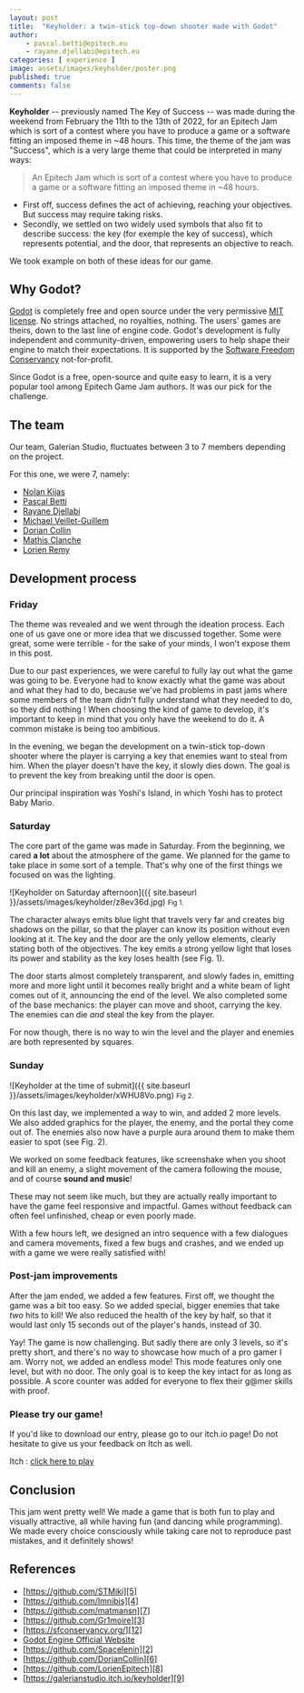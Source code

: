 ```yaml
---
layout: post
title:  "Keyholder: a twin-stick top-down shooter made with Godot"
author:
    - pascal.betti@epitech.eu
    - rayane.djellabi@epitech.eu
categories: [ experience ]
image: assets/images/keyholder/poster.png
published: true
comments: false
---
```


**Keyholder** -- previously named The Key of Success -- was made during the weekend from February the 11th to the 13th of 2022, for an Epitech Jam which is sort of a contest where you have to produce a game or a software fitting an imposed theme in ~48 hours. This time, the theme of the jam was "Success", which is a very large theme that could be interpreted in many ways:

> An Epitech Jam which is sort of a contest where you have to produce a game or a software fitting an imposed theme in ~48 hours.

- First off, success defines the act of achieving, reaching your objectives. But success may require taking risks.
- Secondly, we settled on two widely used symbols that also fit to describe success: the key (for exemple the key of success), which represents potential, and the door, that represents an objective to reach.

We took example on both of these ideas for our game.

## Why Godot?

[Godot][10] is completely free and open source under the very permissive [MIT license][11]. No strings attached, no royalties, nothing. The users' games are theirs, down to the last line of engine code. Godot's development is fully independent and community-driven, empowering users to help shape their engine to match their expectations. It is supported by the [Software Freedom Conservancy][12] not-for-profit.

Since Godot is a free, open-source and quite easy to learn, it is a very popular tool among Epitech Game Jam authors. It was our pick for the challenge.

## The team

Our team, Galerian Studio, fluctuates between 3 to 7 members depending on the project.

For this one, we were 7, namely:
- [Nolan Kijas][2]
- [Pascal Betti][3]
- [Rayane Djellabi][4]
- [Michael Veillet-Guillem][5]
- [Dorian Collin][6]
- [Mathis Clanche][7]
- [Lorien Remy][8]

## Development process

### Friday

The theme was revealed and we went through the ideation process. Each one of us gave one or more idea that we discussed together. Some were great, some were terrible - for the sake of your minds, I won't expose them in this post.

Due to our past experiences, we were careful to fully lay out what the game was going to be. Everyone had to know exactly what the game was about and what they had to do, because we've had problems in past jams where some members of the team didn't fully understand what they needed to do, so they did nothing ! When choosing the kind of game to develop, it's important to keep in mind that you only have the weekend to do it. A common mistake is being too ambitious.

In the evening, we began the development on a twin-stick top-down shooter where the player is carrying a key that enemies want to steal from him. When the player doesn't have the key, it slowly dies down. The goal is to prevent the key from breaking until the door is open.

Our principal inspiration was Yoshi's Island, in which Yoshi has to protect Baby Mario.

### Saturday

The core part of the game was made in Saturday. From the beginning, we cared **a lot** about the atmosphere of the game. We planned for the game to take place in some sort of a temple. That's why one of the first things we focused on was the lighting.

![Keyholder on Saturday afternoon]({{ site.baseurl }}/assets/images/keyholder/z8ev36d.jpg)
<small> Fig 1. </small>

The character always emits blue light that travels very far and creates big shadows on the pillar, so that the player can know its position without even looking at it. The key and the door are the only yellow elements, clearly stating both of the objectives. The key emits a strong yellow light that loses its power and stability as the key loses health (see Fig. 1).

The door starts almost completely transparent, and slowly fades in, emitting more and more light until it becomes really bright and a white beam of light comes out of it, announcing the end of the level. We also completed some of the base mechanics: the player can move and shoot, carrying the key. The enemies can die *and* steal the key from the player.

For now though, there is no way to win the level and the player and enemies are both represented by squares.

### Sunday

![Keyholder at the time of submit]({{ site.baseurl }}/assets/images/keyholder/xWHU8Vo.png)
<small> Fig 2. </small>

On this last day, we implemented a way to win, and added 2 more levels.
We also added graphics for the player, the enemy, and the portal they come out of. The enemies also now have a purple aura around them to make them easier to spot (see Fig. 2). 

We worked on some feedback features, like screenshake when you shoot and kill an enemy, a slight movement of the camera following the mouse, and of course **sound and music**!

These may not seem like much, but they are actually really important to have the game feel responsive and impactful. Games without feedback can often feel unfinished, cheap or even poorly made.

With a few hours left, we designed an intro sequence with a few dialogues and camera movements, fixed a few bugs and crashes, and we ended up with a game we were really satisfied with!

### Post-jam improvements

After the jam ended, we added a few features. First off, we thought the game was a bit too easy. So we added special, bigger enemies that take *two* hits to kill! We also reduced the health of the key by half, so that it would last only 15 seconds out of the player's hands, instead of 30.

Yay! The game is now challenging. But sadly there are only 3 levels, so it's pretty short, and there's no way to showcase how much of a pro gamer I am.
Worry not, we added an endless mode! This mode features only one level, but with no door. The only goal is to keep the key intact for as long as possible. A score counter was added for everyone to flex their g@mer skills with proof.

### Please try our game!

If you'd like to download our entry, please go to our itch.io page! Do not hesitate to give us your feedback on Itch as well.

Itch :  [click here to play][1]

## Conclusion

This jam went pretty well! We made a game that is both fun to play and visually attractive, all while having fun (and dancing while programming).
We made every choice consciously while taking care not to reproduce past mistakes, and it definitely shows!

## References

- [https://github.com/STMiki][5]
- [https://github.com/Imnibis][4]
- [https://github.com/matmansn][7]
- [https://github.com/Gr1moire][3]
- [https://sfconservancy.org/][12]
- [Godot Engine Official Website][1]
- [https://github.com/Spacelenin][2]
- [https://github.com/DorianCollin][6]
- [https://github.com/LorienEpitech][8]
- [https://galerianstudio.itch.io/keyholder][9]


[1]: https://godotengine.org/
[2]: https://github.com/Spacelenin
[3]: https://github.com/Gr1moire
[4]: https://github.com/Imnibis
[5]: https://github.com/STMiki
[6]: https://github.com/DorianCollin
[7]: https://github.com/matmansn
[8]: https://github.com/LorienEpitech
[9]: https://galerianstudio.itch.io/keyholder

[10]: https://github.com/godotengine/godot
[11]: https://godotengine.org/license
[12]: https://sfconservancy.org/

